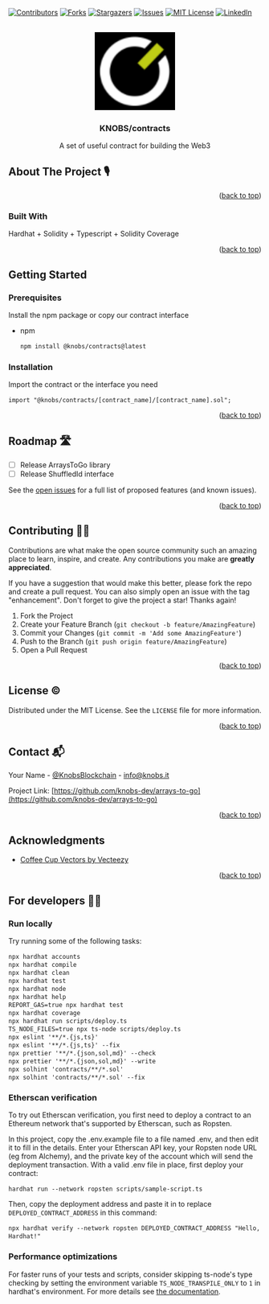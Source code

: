 <div id="top"></div>

[![Contributors][contributors-shield]][contributors-url]
[![Forks][forks-shield]][forks-url]
[![Stargazers][stars-shield]][stars-url]
[![Issues][issues-shield]][issues-url]
[![MIT License][license-shield]][license-url]
[![LinkedIn][linkedin-shield]][linkedin-url]



<!-- PROJECT LOGO -->
<br />
<div align="center">
  <a href="https://github.com/knobs-dev/arrays-to-go">
    <img src="docs/images/KNOBS.png" alt="Logo" width="160">
  </a>

  <h3 align="center">KNOBS/contracts</h3>

  <p align="center">
    A set of useful contract for building the Web3
  </p>
</div>



<!-- ABOUT THE PROJECT -->
## About The Project 🎙️

<p align="right">(<a href="#top">back to top</a>)</p>

### Built With 

Hardhat + Solidity + Typescript + Solidity Coverage

<p align="right">(<a href="#top">back to top</a>)</p>

<!-- GETTING STARTED -->
## Getting Started

### Prerequisites

Install the npm package or copy our contract interface
* npm
  ```sh
  npm install @knobs/contracts@latest
  ```

### Installation

Import the contract or the interface you need

```solidity
import "@knobs/contracts/[contract_name]/[contract_name].sol";
```

<p align="right">(<a href="#top">back to top</a>)</p>

<!-- USAGE EXAMPLES -->

<!-- ROADMAP -->
## Roadmap 🛣️

- [ ] Release ArraysToGo library
- [ ] Release ShuffledId interface

See the [open issues](https://github.com/knobs-dev/contracts/issues) for a full list of proposed features (and known issues).

<p align="right">(<a href="#top">back to top</a>)</p>

<!-- CONTRIBUTING -->
## Contributing 🧑‍🔧

Contributions are what make the open source community such an amazing place to learn, inspire, and create. Any contributions you make are **greatly appreciated**.

If you have a suggestion that would make this better, please fork the repo and create a pull request. You can also simply open an issue with the tag "enhancement".
Don't forget to give the project a star! Thanks again!

1. Fork the Project
2. Create your Feature Branch (`git checkout -b feature/AmazingFeature`)
3. Commit your Changes (`git commit -m 'Add some AmazingFeature'`)
4. Push to the Branch (`git push origin feature/AmazingFeature`)
5. Open a Pull Request

<p align="right">(<a href="#top">back to top</a>)</p>



<!-- LICENSE -->
## License ©️

Distributed under the MIT License. See the `LICENSE` file for more information.

<p align="right">(<a href="#top">back to top</a>)</p>



<!-- CONTACT -->
## Contact 📬

Your Name - [@KnobsBlockchain](https://twitter.com/KnobsBlockchain) - info@knobs.it

Project Link: [https://github.com/knobs-dev/arrays-to-go](https://github.com/knobs-dev/arrays-to-go)

<p align="right">(<a href="#top">back to top</a>)</p>



<!-- ACKNOWLEDGMENTS -->
## Acknowledgments

* [Coffee Cup Vectors by Vecteezy](https://www.vecteezy.com/free-vector/coffee-cup)

<p align="right">(<a href="#top">back to top</a>)</p>



<!-- MARKDOWN LINKS & IMAGES -->
<!-- https://www.markdownguide.org/basic-syntax/#reference-style-links -->
[contributors-shield]: https://img.shields.io/github/contributors/knobs-dev/arrays-to-go.svg?style=for-the-badge
[contributors-url]: https://github.com/knobs-dev/arrays-to-go/graphs/contributors
[forks-shield]: https://img.shields.io/github/forks/knobs-dev/arrays-to-go.svg?style=for-the-badge
[forks-url]: https://github.com/knobs-dev/arrays-to-go/network/members
[stars-shield]: https://img.shields.io/github/stars/knobs-dev/arrays-to-go.svg?style=for-the-badge
[stars-url]: https://github.com/knobs-dev/arrays-to-go/stargazers
[issues-shield]: https://img.shields.io/github/issues/knobs-dev/arrays-to-go.svg?style=for-the-badge
[issues-url]: https://github.com/knobs-dev/arrays-to-go/issues
[license-shield]: https://img.shields.io/github/license/knobs-dev/arrays-to-go.svg?style=for-the-badge
[license-url]: https://github.com/knobs-dev/arrays-to-go/blob/master/LICENSE.txt
[linkedin-shield]: https://img.shields.io/badge/-LinkedIn-black.svg?style=for-the-badge&logo=linkedin&colorB=555
[linkedin-url]: https://www.linkedin.com/company/knobs-blockchain/



## For developers 👨‍💻
###  Run locally

Try running some of the following tasks:

```shell
npx hardhat accounts
npx hardhat compile
npx hardhat clean
npx hardhat test
npx hardhat node
npx hardhat help
REPORT_GAS=true npx hardhat test
npx hardhat coverage
npx hardhat run scripts/deploy.ts
TS_NODE_FILES=true npx ts-node scripts/deploy.ts
npx eslint '**/*.{js,ts}'
npx eslint '**/*.{js,ts}' --fix
npx prettier '**/*.{json,sol,md}' --check
npx prettier '**/*.{json,sol,md}' --write
npx solhint 'contracts/**/*.sol'
npx solhint 'contracts/**/*.sol' --fix
```

### Etherscan verification

To try out Etherscan verification, you first need to deploy a contract to an Ethereum network that's supported by Etherscan, such as Ropsten.

In this project, copy the .env.example file to a file named .env, and then edit it to fill in the details. Enter your Etherscan API key, your Ropsten node URL (eg from Alchemy), and the private key of the account which will send the deployment transaction. With a valid .env file in place, first deploy your contract:

```shell
hardhat run --network ropsten scripts/sample-script.ts
```

Then, copy the deployment address and paste it in to replace `DEPLOYED_CONTRACT_ADDRESS` in this command:

```shell
npx hardhat verify --network ropsten DEPLOYED_CONTRACT_ADDRESS "Hello, Hardhat!"
```

### Performance optimizations

For faster runs of your tests and scripts, consider skipping ts-node's type checking by setting the environment variable `TS_NODE_TRANSPILE_ONLY` to `1` in hardhat's environment. For more details see [the documentation](https://hardhat.org/guides/typescript.html#performance-optimizations).